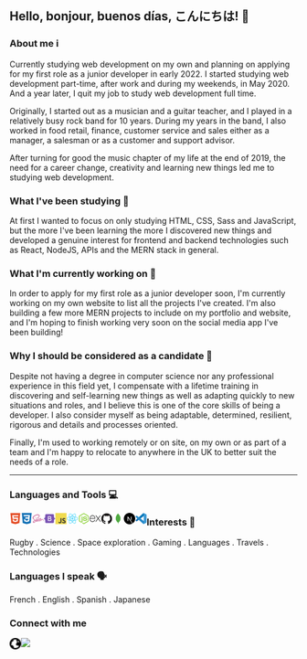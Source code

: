 ## Hello, bonjour, buenos días, こんにちは! 👋

### About me ℹ️
Currently studying web development on my own and planning on applying for my first role as a junior developer in early 2022. I started studying web development part-time, after work and during my weekends, in May 2020. And a year later, I quit my job to study web development full time.

Originally, I started out as a musician and a guitar teacher, and I played in a relatively busy rock band for 10 years. During my years in the band, I also worked in food retail, finance, customer service and sales either as a manager, a salesman or as a customer and support advisor.

After turning for good the music chapter of my life at the end of 2019, the need for a career change, creativity and learning new things led me to studying web development.

### What I've been studying 🌱
At first I wanted to focus on only studying HTML, CSS, Sass and JavaScript, but the more I've been learning the more I discovered new things and developed a genuine interest for frontend and backend technologies such as React, NodeJS, APIs and the MERN stack in general. 

### What I'm currently working on 🔨
In order to apply for my first role as a junior developer soon, I'm currently working on my own website to list all the projects I've created. I'm also building a few more MERN projects to include on my portfolio and website, and I'm hoping to finish working very soon on the social media app I've been building! 

### Why I should be considered as a candidate 🙂
Despite not having a degree in computer science nor any professional experience in this field yet, I compensate with a lifetime training in discovering and self-learning new things as well as adapting quickly to new situations and roles, and I believe this is one of the core skills of being a developer. I also consider myself as being adaptable, determined, resilient, rigorous and details and processes oriented.

Finally, I'm used to working remotely or on site, on my own or as part of a team and I'm happy to relocate to anywhere in the UK to better suit the needs of a role.

---

### Languages and Tools 💻

<img align="left" width="20px" src="https://github.com/devicons/devicon/blob/master/icons/html5/html5-plain.svg"/>
<img align="left" width="20px" src="https://github.com/devicons/devicon/blob/master/icons/css3/css3-plain.svg"/>
<img align="left" width="20px" src="https://github.com/devicons/devicon/blob/master/icons/sass/sass-original.svg"/>
<img align="left" width="20px" src="https://github.com/devicons/devicon/blob/master/icons/bootstrap/bootstrap-plain.svg"/>
<img align="left" width="20px" src="https://github.com/devicons/devicon/blob/master/icons/javascript/javascript-original.svg"/>
<img align="left" width="20px" src="https://github.com/devicons/devicon/blob/master/icons/react/react-original.svg"/>
<img align="left" width="20px" src="https://github.com/devicons/devicon/blob/master/icons/nodejs/nodejs-plain.svg"/>
<img align="left" width="20px" src="https://github.com/devicons/devicon/blob/master/icons/express/express-original.svg"/>
<img align="left" width="20px" src="https://github.com/devicons/devicon/blob/master/icons/github/github-original.svg"/>
<img align="left" width="20px" src="https://github.com/devicons/devicon/blob/master/icons/mongodb/mongodb-plain.svg"/>
<img align="left" width="20px" src="https://github.com/devicons/devicon/blob/master/icons/nextjs/nextjs-original.svg"/>
<img align="left" width="20px" src="https://github.com/devicons/devicon/blob/master/icons/vscode/vscode-original.svg"/>


### Interests 🧠
  Rugby
  . Science
  . Space exploration
  . Gaming
  . Languages
  . Travels
  . Technologies
  
### Languages I speak 🗣️ 
  French
  . English
  . Spanish
  . Japanese

### Connect with me 
[<img align="left" width="20px" src="https://raw.githubusercontent.com/iconic/open-iconic/master/svg/globe.svg" />]()
[<img align="left" width="20px" src="https://cdn.jsdelivr.net/npm/simple-icons@v3/icons/linkedin.svg" />](https://www.linkedin.com/in/alex-fourmy/)
